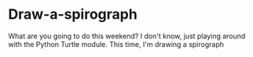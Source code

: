 # Draw-a-spirograph
What are you going to do this weekend? I don't know, just playing around with the Python Turtle module. This time, I'm drawing a spirograph
